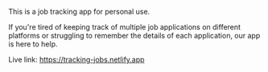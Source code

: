 This is a job tracking app for personal use.

If you're tired of keeping track of multiple job applications on different platforms or struggling to remember the details of each application, our app is here to help.

Live link: https://tracking-jobs.netlify.app
